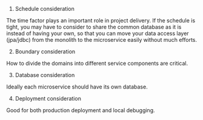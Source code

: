 1. Schedule consideration

The time factor plays an important role in project delivery. If the schedule is tight, you may have to consider to share the common database as it is instead of having your own, so that you can move your data access layer (jpa/jdbc) from the monolith to the microservice easily without much efforts.

2. Boundary consideration

How to divide the domains into different service components are critical.

3. Database consideration

Ideally each microservice should have its own database.

4. Deployment consideration

Good for both production deployment and local debugging. 
